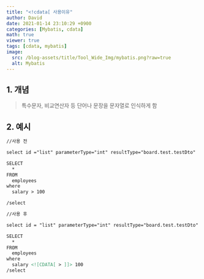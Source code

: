 ```yaml
---
title: "<!cdata[ 사용이유"
author: David
date: 2021-01-14 23:10:29 +0900
categories: [Mybatis, cdata]
math: true
viewer: true
tags: [cdata, mybatis]
image:
  src: /blog-assets/title/Tool_Wide_Img/mybatis.png?raw=true
  alt: Mybatis
---
```


## 1. 개념
> 특수문자, 비교연산자 등 단어나 문장을 문자열로 인식하게 함

## 2. 예시

 
```xml
//사용 전

select id ="list" parameterType="int" resultType="board.test.testDto"

SELECT
  *
FROM
  employees
where
  salary > 100

/select

//사용 후

select id = "list" parameterType="int" resultType="board.test.testDto"

SELECT
  *
FROM
  employees
where
  salary <![CDATA[ > ]]> 100
/select 
```